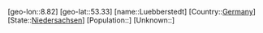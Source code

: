 ﻿---
location: [53.33,8.82]
type: City
tags:
- geo/City


SpocWebEntityId: 32164
isDeleted: false
confidential: public

---
[geo-lon::8.82]
[geo-lat::53.33]
[name::Luebberstedt]
[Country::[Germany](geo/Continent/Europe/Germany.md)]
[State::[Niedersachsen](geo/Continent/Europe/Germany/Niedersachsen.md)]
[Population::]
[Unknown::]

